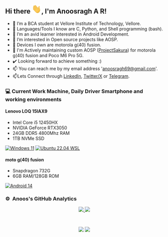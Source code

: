<h2>Hi there <img src="https://raw.githubusercontent.com/ABSphreak/ABSphreak/master/gifs/Hi.gif" width="30px" height="30px">, I'm Anoosragh A R!</h2>

- 🌱 I’m a BCA student at Vellore Institute of Technology, Vellore.
- 👀 Languages/Tools I know are C, Python, and Shell programming (bash).
- 💞️ I’m an avid learner interested in Android Development.
- 👀 I’m interested in Open source projects like AOSP.
- 📱 Devices I own are motorola g(40) fusion.
- 📱 I'm Actively maintaining custom AOSP (<a href="https://github.com/ProjectSakura">ProjectSakura</a>) for motorola g(40) fusion and Poco M6 Pro 5G.
- ✔️ Looking forward to achieve something :)
- 📫 You can reach me by my email address 'anoosragh69@gmail.com'.
- 📫Lets Connect through <a href="https://www.linkedin.com/in/anoosragh69">LinkedIn</a>, <a href="https://twitter.com/anoosragh69">Twitter/X</a> or <a href="https://t.me/anoosragh69">Telegram</a>.

### 💻 Current Work Machine, Daily Driver Smartphone and working environments
#### Lenovo LOQ 15IAX9
- Intel Core i5 12450HX
- NVIDIA GeForce RTX3050
- 24GB DDR5 4800Mhz RAM
- 1TB NVMe SSD

[![Windows 11](https://img.shields.io/badge/Windows%2011-00adef?style=flat-square&logo=windows&logoColor=ffffff)](https://www.microsoft.com/en-in/software-download/windows10)
[![Ubuntu 22.04 WSL](https://img.shields.io/badge/Ubuntu%2022.04-dd4814?style=flat-square&logo=ubuntu&logoColor=ffffff)](https://pop.system76.com/)

#### moto g(40) fusion
- Snapdragon 732G
- 6GB RAM/128GB ROM

[![Android 14](https://img.shields.io/badge/Android%2014-3ddc84?style=flat-square&logo=android&logoColor=ffffff)](https://www.android.com/android-14/)

### ⚙️ &nbsp;Anoos's GitHub Analytics
<p align="center">
<a href="https://github.com/anoosragh69">
<img height="180em" src="https://github-readme-stats-eight-theta.vercel.app/api?username=anoosragh69&show_icons=true&theme=nightowl&include_all_commits=true&count_private=true"/>
<img height="180em" src="https://github-readme-stats-eight-theta.vercel.app/api/top-langs/?username=anoosragh69&layout=compact&langs_count=8&theme=nightowl"/>
</a>
</p>

<br>

<p align="center">
 <img src="https://komarev.com/ghpvc/?username=anoosragh69&style=flat-square"/>
 <img src="https://img.shields.io/badge/dynamic/json?logo=github&label=GitHub+Followers&labelColor=282c34&color=181717&query=%24.data.totalSubs&url=https%3A%2F%2Fapi.spencerwoo.com%2Fsubstats%2F%3Fsource%3Dgithub%26queryKey%3Danoosragh69&longCache=true"/>
</p>
